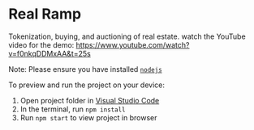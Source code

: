 # Real Ramp
Tokenization, buying, and auctioning of real estate.
watch the YouTube video for the demo: https://www.youtube.com/watch?v=f0nkqDDMxAA&t=25s

  Note: Please ensure you have installed <code><a href="https://nodejs.org/en/download/">nodejs</a></code>

  To preview and run the project on your device:
  1) Open project folder in <a href="https://code.visualstudio.com/download">Visual Studio Code</a>
  2) In the terminal, run `npm install`
  3) Run `npm start` to view project in browser
